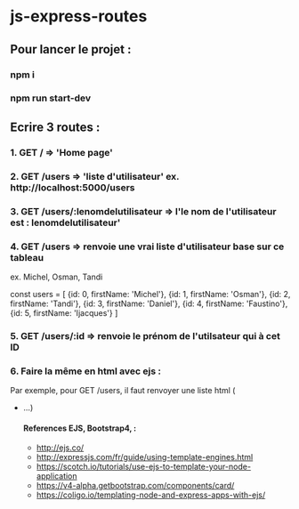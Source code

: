 # js-express-routes

## Pour lancer le projet :  

###  npm i
###  npm run start-dev

## Ecrire 3 routes :

### 1. GET / => 'Home page'
### 2. GET /users => 'liste d\'utilisateur' ex. http://localhost:5000/users
### 3. GET /users/:lenomdelutilisateur => l'le nom de l'utilisateur est : lenomdelutilisateur'

### 4. GET /users => renvoie une vrai liste d'utilisateur base sur ce tableau

ex. Michel, Osman, Tandi

const users = [
  {id: 0, firstName: 'Michel'},
  {id: 1, firstName: 'Osman'},
  {id: 2, firstName: 'Tandi'},
  {id: 3, firstName: 'Daniel'},
  {id: 4, firstName: 'Faustino'},
  {id: 5, firstName: 'Ijacques'}
]

### 5. GET /users/:id => renvoie le prénom de l'utilsateur qui à cet ID

### 6. Faire la même en html avec ejs :

Par exemple, pour GET /users, il faut renvoyer une liste html (<ul><li>...)

#### References EJS, Bootstrap4,  :

* http://ejs.co/
* http://expressjs.com/fr/guide/using-template-engines.html
* https://scotch.io/tutorials/use-ejs-to-template-your-node-application
* https://v4-alpha.getbootstrap.com/components/card/
* https://coligo.io/templating-node-and-express-apps-with-ejs/
